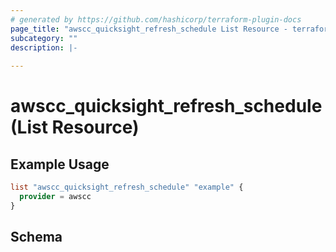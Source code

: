 ```yaml
---
# generated by https://github.com/hashicorp/terraform-plugin-docs
page_title: "awscc_quicksight_refresh_schedule List Resource - terraform-provider-awscc"
subcategory: ""
description: |-
  
---
```


# awscc_quicksight_refresh_schedule (List Resource)



## Example Usage

```terraform
list "awscc_quicksight_refresh_schedule" "example" {
  provider = awscc
}
```

<!-- schema generated by tfplugindocs -->
## Schema
